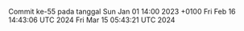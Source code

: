 Commit ke-55 pada tanggal Sun Jan 01 14:00 2023 +0100
Fri Feb 16 14:43:06 UTC 2024
Fri Mar 15 05:43:21 UTC 2024
